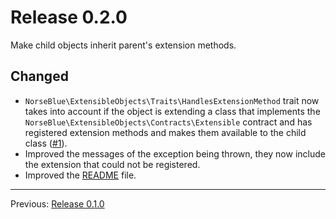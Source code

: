 # Release 0.2.0

Make child objects inherit parent's extension methods.

## Changed

- `NorseBlue\ExtensibleObjects\Traits\HandlesExtensionMethod` trait now takes into account if the object is extending
a class that implements the `NorseBlue\ExtensibleObjects\Contracts\Extensible` contract and has registered extension
methods and makes them available to the child class ([#1](https://github.com/norse-blue/php-extensible-objects/pull/1)).
- Improved the messages of the exception being thrown, they now include the extension that could not be registered.
- Improved the [README](../README.md) file.

---
Previous: [Release 0.1.0](CHANGELOG-0.1.0.md)
